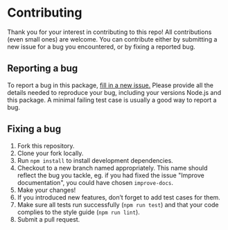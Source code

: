 # Contributing

Thank you for your interest in contributing to this repo! All contributions (even small ones) are welcome. You can contribute either by submitting a new issue for a bug you encountered, or by fixing a reported bug.

## Reporting a bug

To report a bug in this package, [fill in a new issue.](https://github.com/matteodelabre/saxophone/issues/new) Please provide all the details needed to reproduce your bug, including your versions Node.js and this package. A minimal failing test case is usually a good way to report a bug.

## Fixing a bug

1. Fork this repository.
2. Clone your fork locally.
3. Run `npm install` to install development dependencies.
4. Checkout to a new branch named appropriately. This name should reflect the bug you tackle, eg. if you had fixed the issue "Improve documentation", you could have chosen `improve-docs`.
5. Make your changes!
6. If you introduced new features, don’t forget to add test cases for them.
7. Make sure all tests run successfully (`npm run test`) and that your code complies to the style guide (`npm run lint`).
8. Submit a pull request.

